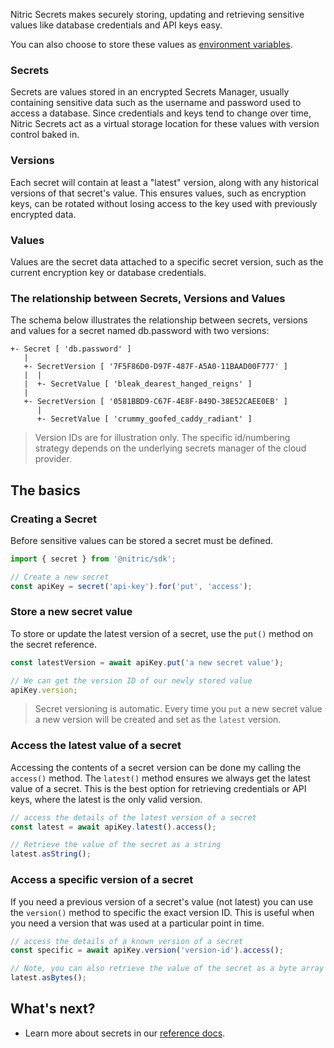 Nitric Secrets makes securely storing, updating and retrieving sensitive values like database credentials and API keys easy.

You can also choose to store these values as [environment variables](/docs/env).

### Secrets

Secrets are values stored in an encrypted Secrets Manager, usually containing sensitive data such as the username and password used to access a database. Since credentials and keys tend to change over time, Nitric Secrets act as a virtual storage location for these values with version control baked in.

### Versions

Each secret will contain at least a "latest" version, along with any historical versions of that secret's value. This ensures values, such as encryption keys, can be rotated without losing access to the key used with previously encrypted data.

### Values

Values are the secret data attached to a specific secret version, such as the current encryption key or database credentials.

### The relationship between Secrets, Versions and Values

The schema below illustrates the relationship between secrets, versions and values for a secret named db.password with two versions:

```
+- Secret [ 'db.password' ]
   |
   +- SecretVersion [ '7F5F86D0-D97F-487F-A5A0-11BAAD00F777' ]
   |  |
   |  +- SecretValue [ 'bleak_dearest_hanged_reigns' ]
   |
   +- SecretVersion [ '0581BBD9-C67F-4E8F-849D-38E52CAEE0EB' ]
      |
      +- SecretValue [ 'crummy_goofed_caddy_radiant' ]
```

> Version IDs are for illustration only. The specific id/numbering strategy depends on the underlying secrets manager of the cloud provider.

## The basics

### Creating a Secret

Before sensitive values can be stored a secret must be defined.

```javascript
import { secret } from '@nitric/sdk';

// Create a new secret
const apiKey = secret('api-key').for('put', 'access');
```

### Store a new secret value

To store or update the latest version of a secret, use the `put()` method on the secret reference.

```javascript
const latestVersion = await apiKey.put('a new secret value');

// We can get the version ID of our newly stored value
apiKey.version;
```

> Secret versioning is automatic. Every time you `put` a new secret value a new version will be created and set as the `latest` version.

### Access the latest value of a secret

Accessing the contents of a secret version can be done my calling the `access()` method. The `latest()` method ensures we always get the latest value of a secret. This is the best option for retrieving credentials or API keys, where the latest is the only valid version.

```javascript
// access the details of the latest version of a secret
const latest = await apiKey.latest().access();

// Retrieve the value of the secret as a string
latest.asString();
```

### Access a specific version of a secret

If you need a previous version of a secret's value (not latest) you can use the `version()` method to specific the exact version ID. This is useful when you need a version that was used at a particular point in time.

```javascript
// access the details of a known version of a secret
const specific = await apiKey.version('version-id').access();

// Note, you can also retrieve the value of the secret as a byte array
latest.asBytes();
```

## What's next?

- Learn more about secrets in our [reference docs](/docs/reference/secrets/secret).
